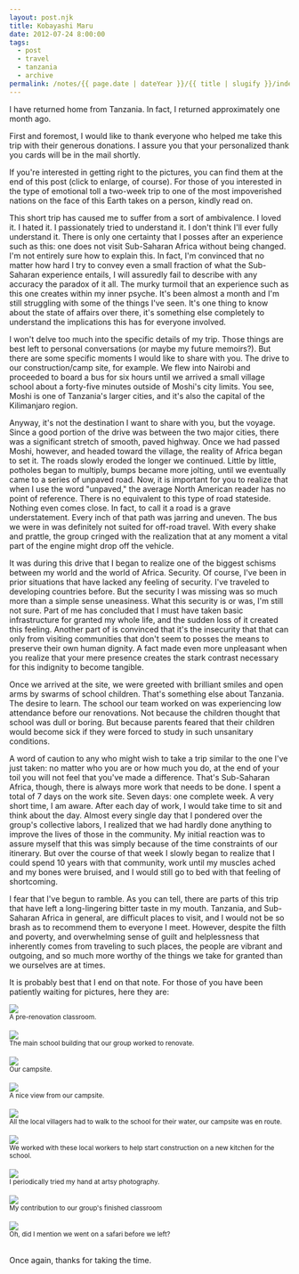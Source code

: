 ```yaml
---
layout: post.njk
title: Kobayashi Maru
date: 2012-07-24 8:00:00
tags:
  - post
  - travel
  - tanzania
  - archive
permalink: /notes/{{ page.date | dateYear }}/{{ title | slugify }}/index.html
---
```


I have returned home from Tanzania. In fact, I returned approximately one month ago.

First and foremost, I would like to thank everyone who helped me take this trip with their generous donations. I assure you that your personalized thank you cards will be in the mail shortly.

If you're interested in getting right to the pictures, you can find them at the end of this post (click to enlarge, of course). For those of you interested in the type of emotional toll a two-week trip to one of the most impoverished nations on the face of this Earth takes on a person, kindly read on.

This short trip has caused me to suffer from a sort of ambivalence. I loved it. I hated it. I passionately tried to understand it. I don't think I'll ever fully understand it. There is only one certainty that I posses after an experience such as this: one does not visit Sub-Saharan Africa without being changed. I'm not entirely sure how to explain this. In fact, I'm convinced that no matter how hard I try to convey even a small fraction of what the Sub-Saharan experience entails, I will assuredly fail to describe with any accuracy the paradox of it all. The murky turmoil that an experience such as this one creates within my inner psyche. It's been almost a month and I'm still struggling with some of the things I've seen. It's one thing to know about the state of affairs over there, it's something else completely to understand the implications this has for everyone involved.

I won't delve too much into the specific details of my trip. Those things are best left to personal conversations (or maybe my future memoirs?). But there are some specific moments I would like to share with you. The drive to our construction/camp site, for example. We flew into Nairobi and proceeded to board a bus for six hours until we arrived a small village school about a forty-five minutes outside of Moshi's city limits. You see, Moshi is one of Tanzania's larger cities, and it's also the capital of the Kilimanjaro region.

Anyway, it's not the destination I want to share with you, but the voyage. Since a good portion of the drive was between the two major cities, there was a significant stretch of smooth, paved highway. Once we had passed Moshi, however, and headed toward the village, the reality of Africa began to set it. The roads slowly eroded the longer we continued. Little by little, potholes began to multiply, bumps became more jolting, until we eventually came to a series of unpaved road. Now, it is important for you to realize that when I use the word "unpaved," the average North American reader has no point of reference. There is no equivalent to this type of road stateside. Nothing even comes close. In fact, to call it a road is a grave understatement. Every inch of that path was jarring and uneven. The bus we were in was definitely not suited for off-road travel. With every shake and prattle, the group cringed with the realization that at any moment a vital part of the engine might drop off the vehicle.

It was during this drive that I began to realize one of the biggest schisms between my world and the world of Africa. Security. Of course, I've been in prior situations that have lacked any feeling of security. I've traveled to developing countries before. But the security I was missing was so much more than a simple sense uneasiness. What this security is or was, I'm still not sure. Part of me has concluded that I must have taken basic infrastructure for granted my whole life, and the sudden loss of it created this feeling. Another part of is convinced that it's the insecurity that that can only from visiting communities that don't seem to posses the means to preserve their own human dignity. A fact made even more unpleasant when you realize that your mere presence creates the stark contrast necessary for this indignity to become tangible.

Once we arrived at the site, we were greeted with brilliant smiles and open arms by swarms of school children. That's something else about Tanzania. The desire to learn. The school our team worked on was experiencing low attendance before our renovations. Not because the children thought that school was dull or boring. But because parents feared that their children would become sick if they were forced to study in such unsanitary conditions.

A word of caution to any who might wish to take a trip similar to the one I've just taken: no matter who you are or how much you do, at the end of your toil you will not feel that you've made a difference. That's Sub-Saharan Africa, though, there is always more work that needs to be done. I spent a total of 7 days on the work site. Seven days: one complete week. A very short time, I am aware. After each day of work, I would take time to sit and think about the day. Almost every single day that I pondered over the group's collective labors, I realized that we had hardly done anything to improve the lives of those in the community. My initial reaction was to assure myself that this was simply because of the time constraints of our itinerary. But over the course of that week I slowly began to realize that I could spend 10 years with that community, work until my muscles ached and my bones were bruised, and I would still go to bed with that feeling of shortcoming.

I fear that I've begun to ramble. As you can tell, there are parts of this trip that have left a long-lingering bitter taste in my mouth. Tanzania, and Sub-Saharan Africa in general, are difficult places to visit, and I would not be so brash as to recommend them to everyone I meet. However, despite the filth and poverty, and overwhelming sense of guilt and helplessness that inherently comes from traveling to such places, the people are vibrant and outgoing, and so much more worthy of the things we take for granted than we ourselves are at times.

It is probably best that I end on that note. For those of you have been patiently waiting for pictures, here they are:

<div><img src="/img/blog-archive/maru-1.jpg" class="blog-pic container" /></div>
<div class="center-text"><small>A pre-renovation classroom.</small></div><br />

<div><img src="/img/blog-archive/maru-2.jpg" class="blog-pic container" /></div>
<div class="center-text"><small>The main school building that our group worked to renovate.</small></div><br />

<div><img src="/img/blog-archive/maru-3.jpg" class="blog-pic container" /></div>
<div class="center-text"><small>Our campsite.</small></div><br />

<div><img src="/img/blog-archive/maru-4.jpg" class="blog-pic container" /></div>
<div class="center-text"><small>A nice view from our campsite.</small></div><br />

<div><img src="/img/blog-archive/maru-5.jpg" class="blog-pic container" /></div>
<div class="center-text"><small>All the local villagers had to walk to the school for
their water, our campsite was en route.</small></div><br />

<div><img src="/img/blog-archive/maru-6.jpg" class="blog-pic container" /></div>
<div class="center-text"><small>We worked with these local workers to help start
construction on a new kitchen for the school.</small></div><br />

<div><img src="/img/blog-archive/maru-7.jpg" class="blog-pic container" /></div>
<div class="center-text"><small>I periodically tried my hand at
artsy photography.</small></div><br />

<div><img src="/img/blog-archive/maru-8.jpg" class="blog-pic container" /></div>
<div class="center-text"><small>My contribution to our group's
finished classroom</small></div><br />

<div><img src="/img/blog-archive/maru-9.jpg" class="blog-pic container" /></div>
<div class="center-text"><small>Oh, did I mention we went on a safari before we left?
</small></div><br />

Once again, thanks for taking the time.

